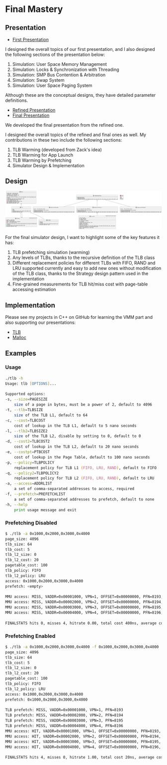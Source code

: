 # Final Mastery

## Presentation

- [First Presentation](https://docs.google.com/presentation/d/1CV-jNDPL3-2YAILafnv3fhBJPk7_XjFXYFrBWaoiAPU/edit?usp=sharing)

I designed the overall topics of our first presentation, and I also designed the following sections of the presentation below:

1. Simulation: User Space Memory Management
2. Simulation: Locks & Synchronization with Threading
3. Simulation: SMP Bus Contention & Arbitration
4. Simulation: Swap System
5. Simulation: User Space Paging System

Although these are the conceptual designs, they have detailed parameter definitions.

- [Refined Presentation](https://docs.google.com/presentation/d/1DFIpBcAQLcdQ_JCr7_UeBqPp9A6zN9oxMEjtBn8im-s/edit?usp=sharing)
- [Final Presentation](https://docs.google.com/presentation/d/1cqL5pHquOcsk4v-Pn6lAISUzBKTm0BOb61Xs_q1OGuA/edit?usp=sharing)

We developed the final presentation from the refined one.

I designed the overall topics of the refined and final ones as well. My contributions in these two include the following sections:

1. TLB Warming (developed from Zack's idea)
2. TLB Warming for App Launch
3. TLB Warming by Prefetching
4. Simulator Design & Implementation

## Design

![Design](./pics/design.jpg)

For the final simulator design, I want to highlight some of the key features it has:

1. TLB prefetching simulation (warming)
2. Any levels of TLBs, thanks to the recursive definition of the TLB class
3. Different replacement policies for different TLBs with FIFO, RAND and LRU supported currently and easy to add new ones without modification of the TLB class, thanks to the Strategy design pattern used in the implementation
4. Fine-grained measurements for TLB hit/miss cost with page-table accessing estimation

## Implementation

Please see my projects in C++ on GitHub for learning the VMM part and also supporting our presentations:

- [TLB](https://github.com/hankbaoneu/cs5600-tlb)
- [Malloc](https://github.com/hankbaoneu/cs5600-malloc)

## Examples

### Usage

```zsh
./tlb -h
Usage: tlb [OPTIONS]...

Supported options:
-s, --size=PAGESIZE
	size of a page in bytes, must be a power of 2, default to 4096
-t, --tlb=TLBSIZE
	size of the TLB L1, default to 64
-c, --cost=TLBCOST
	cost of lookup in the TLB L1, default to 5 nano seconds
-l, --tlb2=TLBSIZE2
	size of the TLB L2, disable by setting to 0, default to 0
-d, --cost2=TLBCOST2
	cost of lookup in the TLB L2, default to 20 nano seconds
-e, --costpt=PTBCOST
	cost of lookup in the Page Table, default to 100 nano seconds
-p, --policy=TLBPOLICY
	replacement policy for TLB L1 (FIFO, LRU, RAND), default to FIFO
-q, --policy2=TLBPOLICY2
	replacement policy for TLB L2 (FIFO, LRU, RAND), default to LRU
-a, --access=ADDRLIST
	a set of comma-separated addresses to access, required
-f, --prefetch=PREFETCHLIST
	a set of comma-separated addresses to prefetch, default to none
-h, --help
	print usage message and exit
```

### Prefetching Disabled

```zsh
$ ./tlb -a 0x1000,0x2000,0x3000,0x4000
page_size: 4096
tlb_size: 64
tlb_cost: 5
tlb_l2_size: 0
tlb_l2_cost: 20
pagetable_cost: 100
tlb_policy: FIFO
tlb_l2_policy: LRU
access: 0x1000,0x2000,0x3000,0x4000
prefetch: <empty>

MMU access: MISS, VADDR=0x00001000, VPN=1, OFFSET=0x00000000, PFN=8193, PADDR=0x80000000 COST=100ns
MMU access: MISS, VADDR=0x00002000, VPN=2, OFFSET=0x00000000, PFN=8194, PADDR=0x00000000 COST=100ns
MMU access: MISS, VADDR=0x00003000, VPN=3, OFFSET=0x00000000, PFN=8195, PADDR=0x80000000 COST=100ns
MMU access: MISS, VADDR=0x00004000, VPN=4, OFFSET=0x00000000, PFN=8196, PADDR=0x00000000 COST=100ns

FINALSTATS hits 0, misses 4, hitrate 0.00, total cost 400ns, average cost 100.00ns
```

### Prefetching Enabled

```zsh
$ ./tlb -a 0x1000,0x2000,0x3000,0x4000 -f 0x1000,0x2000,0x3000,0x4000
page_size: 4096
tlb_size: 64
tlb_cost: 5
tlb_l2_size: 0
tlb_l2_cost: 20
pagetable_cost: 100
tlb_policy: FIFO
tlb_l2_policy: LRU
access: 0x1000,0x2000,0x3000,0x4000
prefetch: 0x1000,0x2000,0x3000,0x4000

TLB prefetch: MISS, VADDR=0x00001000, VPN=1, PFN=8193
TLB prefetch: MISS, VADDR=0x00002000, VPN=2, PFN=8194
TLB prefetch: MISS, VADDR=0x00003000, VPN=3, PFN=8195
TLB prefetch: MISS, VADDR=0x00004000, VPN=4, PFN=8196
MMU access: HIT, VADDR=0x00001000, VPN=1, OFFSET=0x00000000, PFN=8193, PADDR=0x80000000 COST=5ns
MMU access: HIT, VADDR=0x00002000, VPN=2, OFFSET=0x00000000, PFN=8194, PADDR=0x00000000 COST=5ns
MMU access: HIT, VADDR=0x00003000, VPN=3, OFFSET=0x00000000, PFN=8195, PADDR=0x80000000 COST=5ns
MMU access: HIT, VADDR=0x00004000, VPN=4, OFFSET=0x00000000, PFN=8196, PADDR=0x00000000 COST=5ns

FINALSTATS hits 4, misses 0, hitrate 1.00, total cost 20ns, average cost 5.00ns
```
